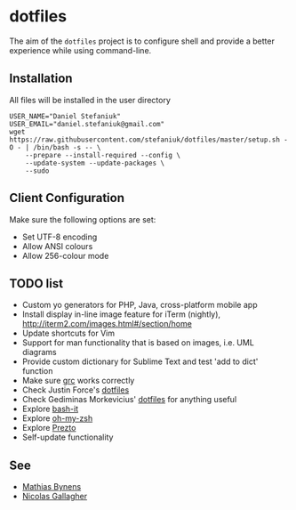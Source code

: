 dotfiles
========

The aim of the `dotfiles` project is to configure shell and provide a better experience while using command-line.

Installation
------------

All files will be installed in the user directory

    USER_NAME="Daniel Stefaniuk"
    USER_EMAIL="daniel.stefaniuk@gmail.com"
    wget https://raw.githubusercontent.com/stefaniuk/dotfiles/master/setup.sh -O - | /bin/bash -s -- \
        --prepare --install-required --config \
        --update-system --update-packages \
        --sudo

Client Configuration
--------------------

Make sure the following options are set:

 * Set UTF-8 encoding
 * Allow ANSI colours
 * Allow 256-colour mode

TODO list
---------

 * Custom yo generators for PHP, Java, cross-platform mobile app
 * Install display in-line image feature for iTerm (nightly), http://iterm2.com/images.html#/section/home
 * Update shortcuts for Vim
 * Support for man functionality that is based on images, i.e. UML diagrams
 * Provide custom dictionary for Sublime Text and test 'add to dict' function
 * Make sure [grc](http://korpus.juls.savba.sk/~garabik/software/grc.html) works correctly
 * Check Justin Force's [dotfiles](https://github.com/justinforce/dotfiles)
 * Check Gediminas Morkevicius' [dotfiles](https://github.com/l3pp4rd/dotfiles) for anything useful
 * Explore [bash-it](https://github.com/revans/bash-it)
 * Explore [oh-my-zsh](https://github.com/robbyrussell/oh-my-zsh)
 * Explore [Prezto](https://github.com/sorin-ionescu/prezto)
 * Self-update functionality

See
---

 * [Mathias Bynens](https://github.com/mathiasbynens/dotfiles)
 * [Nicolas Gallagher](https://github.com/necolas/dotfiles)
